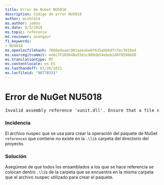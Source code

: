 ```yaml
---
title: Error de NuGet NU5018
description: Código de error NU5018
author: mishra14
ms.author: jodou
ms.date: 8/3/2018
ms.topic: reference
ms.reviewer: anangaur
f1_keywords:
- NU5018
ms.openlocfilehash: 7066edaaec961aeeabe8f625abb6d7cfec3010e4
ms.sourcegitcommit: ee6c3f203648a5561c809db54ebeb1d0f0598b68
ms.translationtype: MT
ms.contentlocale: es-ES
ms.lasthandoff: 01/26/2021
ms.locfileid: "98778331"
---
```

# <a name="nuget-error-nu5018"></a>Error de NuGet NU5018
<pre>Invalid assembly reference 'xunit.dll'. Ensure that a file named 'xunit.dll' exists in the lib directory.</pre>

### <a name="issue"></a>Incidencia

El archivo nuspec que se usa para crear la operación del paquete de NuGet `references` que contiene no existe en la `.\lib` carpeta del directorio del proyecto.


### <a name="solution"></a>Solución

Asegúrese de que todos los ensamblados a los que se hace referencia se colocan dentro `.\lib` de la carpeta que se encuentra en la misma carpeta que el archivo nuspec utilizado para crear el paquete.


